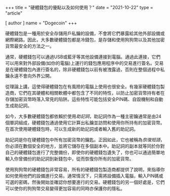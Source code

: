 +++
title = "硬體錢包的優點以及如何使用？"
date = "2021-10-22"
type = "article"

[ author ]
  name = "Dogecoin"
+++

硬體錢包是一種用於安全存儲用戶私鑰的設備，不會將它們暴露給其他外部設備或網際網路。因此，大多數硬體錢包都是冷錢包，是存儲和使用狗狗幣以及其他加密貨幣最安全的方法之一。

通常，硬體錢包可以通過USB或藍牙等其他設備連接到電腦。通過此連接，它們可以用來對外部設備(如你的電腦)上運行的錢包應用程序中的交易進行簽名。交易是在硬體錢包內進行簽名的，除非硬體錢包以前有被洩露過，否則在整個過程中私鑰永遠不會向外界公開。

從理論上講，這使得硬體錢包在有風險的電腦上使用也很安全。有幾家硬體錢包製造商，它們在其硬體和相關軟體中都包含了不同的特性，以防止加密貨幣持有者在存儲加密貨幣時落入常見的陷阱。這些特性可能包括安全PIN碼、自毀機制和自動生成助記詞。

如今，大多數硬體錢包都依賴於使用*助記詞*，助記詞作為一種主密鑰通常是由24個單詞組成，硬體錢包通過使用它計算出私鑰並訪問和使用你所持有的加密貨幣。在首次使用硬體錢包時，可以生成新的助記詞或者輸入舊的助記詞。

助記詞是你在硬體錢包中所有加密貨幣的鑰匙。正因如此，它也被稱為*恢復短語*，你必須在數個安全的地方，並將它儲存在多個副本中。助記詞的副本就等同於你對自己的硬體錢包進行了完整備份，即使你的硬體錢包遺失了，你也可以通過簡單地輸入你曾備份的助記詞到新錢包中，從而恢復你所有的加密貨幣。

使用狗狗幣的硬體錢包非常容易，所有的硬體錢包製造商都提供了說明，來指導你如何使用他們的設備進行交易。通常情況下，只需將設備插入電腦，輸入PIN碼或可選的密碼，然後開始並確認你想要進行的交易。硬體錢包的另一個好處是，它們可以使你的狗狗幣交易變得更加容易的同時亦保護你的隱私。
